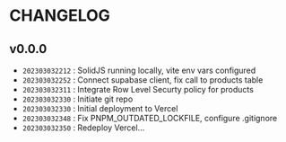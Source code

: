 # CHANGELOG

## v0.0.0

- `202303032212` : SolidJS running locally, vite env vars configured
- `202303032252` : Connect supabase client, fix call to products table
- `202303032311` : Integrate Row Level Securty policy for products
- `202303032330` : Initiate git repo
- `202303032330` : Initial deployment to Vercel
- `202303032348` : Fix PNPM_OUTDATED_LOCKFILE, configure .gitignore
- `202303032350` : Redeploy Vercel...
